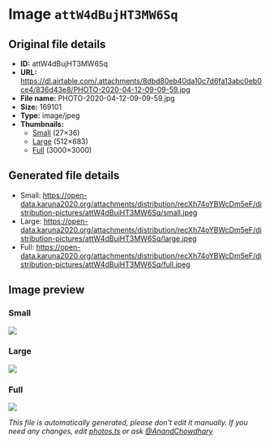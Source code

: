 # Image `attW4dBujHT3MW6Sq`

## Original file details

- **ID:** attW4dBujHT3MW6Sq
- **URL:** https://dl.airtable.com/.attachments/8dbd80eb40da10c7d6fa13abc0eb0ce4/836d43e8/PHOTO-2020-04-12-09-09-59.jpg
- **File name:** PHOTO-2020-04-12-09-09-59.jpg
- **Size:** 169101
- **Type:** image/jpeg
- **Thumbnails:**
  - [Small](https://dl.airtable.com/.attachmentThumbnails/6fa2de9fd3624828e0787db49fb226b4/924bf358) (27×36)
  - [Large](https://dl.airtable.com/.attachmentThumbnails/5b350dca8bad7c1e4e626ed02bddcb2e/1ce214be) (512×683)
  - [Full](https://dl.airtable.com/.attachmentThumbnails/9bb076b0ce4df35b89464036a35bf2df/429993f8) (3000×3000)

## Generated file details

- Small: https://open-data.karuna2020.org/attachments/distribution/recXh74oYBWcDm5eF/distribution-pictures/attW4dBujHT3MW6Sq/small.jpeg
- Large: https://open-data.karuna2020.org/attachments/distribution/recXh74oYBWcDm5eF/distribution-pictures/attW4dBujHT3MW6Sq/large.jpeg
- Full: https://open-data.karuna2020.org/attachments/distribution/recXh74oYBWcDm5eF/distribution-pictures/attW4dBujHT3MW6Sq/full.jpeg

## Image preview

### Small

![](https://open-data.karuna2020.org/attachments/distribution/recXh74oYBWcDm5eF/distribution-pictures/attW4dBujHT3MW6Sq/small.jpeg)

### Large

![](https://open-data.karuna2020.org/attachments/distribution/recXh74oYBWcDm5eF/distribution-pictures/attW4dBujHT3MW6Sq/large.jpeg)

### Full

![](https://open-data.karuna2020.org/attachments/distribution/recXh74oYBWcDm5eF/distribution-pictures/attW4dBujHT3MW6Sq/full.jpeg)

_This file is automatically generated, please don't edit it manually. If you need any changes, edit [photos.ts](/photos.ts) or ask [@AnandChowdhary](https://github.com/AnandChowdhary)_

